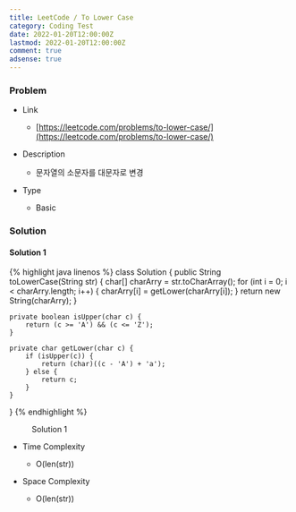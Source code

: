 ```yaml
---
title: LeetCode / To Lower Case
category: Coding Test
date: 2022-01-20T12:00:00Z
lastmod: 2022-01-20T12:00:00Z
comment: true
adsense: true
---
```


### Problem

* Link
  * [https://leetcode.com/problems/to-lower-case/](https://leetcode.com/problems/to-lower-case/)

* Description
  * 문자열의 소문자를 대문자로 변경
  
* Type
  * Basic

### Solution

#### Solution 1

{% highlight java linenos %}
class Solution {
    public String toLowerCase(String str) {
        char[] charArry = str.toCharArray();
        for (int i = 0; i < charArry.length; i++) {
            charArry[i] = getLower(charArry[i]);
        }
        return new String(charArry);
    }
    
    private boolean isUpper(char c) {
        return (c >= 'A') && (c <= 'Z');
    }
    
    private char getLower(char c) {
        if (isUpper(c)) {
            return (char)((c - 'A') + 'a');
        } else {
            return c;
        }
    }
}
{% endhighlight %}
<figure>
<figcaption class="caption">Solution 1</figcaption>
</figure>

* Time Complexity 
  * O(len(str))

* Space Complexity 
  * O(len(str))
